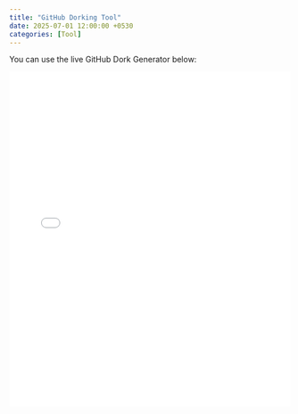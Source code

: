 ```yaml
---
title: "GitHub Dorking Tool"
date: 2025-07-01 12:00:00 +0530
categories: [Tool]
---
```


You can use the live GitHub Dork Generator below:

<iframe src="/assets/github-dork.html" width="100%" height="600" style="border:none;"></iframe>
